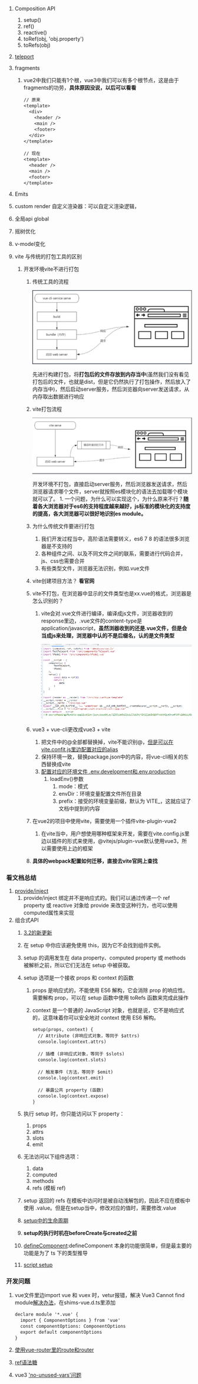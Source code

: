 1. Composition API
   1. setup()
   2. ref()
   3. reactive()
   4. toRef(obj, 'obj.property')
   5. toRefs(obj)
2. [teleport](https://v3.cn.vuejs.org/guide/teleport.html)
3. fragments
   1. vue2中我们只能有1个根，vue3中我们可以有多个根节点，这是由于fragments的功劳，**具体原因没说，以后可以看看**

        ```
        // 原来
        <template>
          <div>
            <header />
            <main />
            <footer>
          </div>
        </template>

        // 现在
        <template>
          <header />
          <main />
          <footer>
        </template>
        ```

4. Emits
5. custom render 自定义渲染器：可以自定义渲染逻辑，
6. 全局api global
7. 摇树优化
8. v-model变化
9. vite 与传统的打包工具的区别
   1.  开发环境vite不进行打包
       1.  传统工具的流程

            ![传统打包流程](../img/webpack/传统打包流程.png)

            先进行构建打包，将**打包后的文件存放到内存当中**(虽然我们没有看见打包后的文件，也就是dist，但是它仍然执行了打包操作，然后放入了内存当中)，然后启动server服务，然后浏览器向server发送请求，从内存取出数据进行响应

       2.  vite打包流程

            ![vite打包流程](../img/webpack/vite打包流程.png)

            开发环境不打包，直接启动server服务，然后浏览器发送请求，然后浏览器请求哪个文件，server就按照es模块化的语法去加载哪个模块就可以了。
               1. 一个问题，为什么可以实现这个，为什么原来不行？**随着各大浏览器对于es6的支持程度越来越好，js标准的模块化的支持度的提高，各大浏览器可以很好地识别es module。**

       3.  为什么传统文件要进行打包
           1.  我们开发过程当中，高阶语法需要转义，es6 7 8 的语法很多浏览器是不支持的
           2.  各种组件之间、以及不同文件之间的联系，需要进行代码合并，js、css也需要合并
           3.  有些类型文件，浏览器无法识别，例如.vue文件

       4.  vite创建项目方法？ **看官网**
       5.  vite不打包，在浏览器中显示的文件类型也是xx.vue的格式，浏览器是怎么识别的？
           1.  vite会对.vue文件进行编译，编译成js文件，浏览器收到的response里边，.vue文件的content-type是application/javascript，**虽然浏器收到的还是.vue文件，但是会当成js来处理，浏览器中认的不是后缀名，认的是文件类型**

                ![vite编译后的vue文件](../img/webpack/vite编译后的vue文件.png)

       6.  vue3 + vue-cli更改成vue3 + vite
           1.  把文件中的@全部都替换掉，vite不能识别@，[但是可以在vite.confit.js里边配置对应的alias](https://juejin.cn/post/7017701897662365709)
           2.  保持环境一致，替换package.json中的内容，将vue-cli相关的东西替换成vite
           3.  [配置对应的环境文件 .env.development和.env.production](https://www.cnblogs.com/yuarvin/p/15719657.html)
               1.  loadEnv()参数
                   1.  mode：模式
                   2.  envDir：环境变量配置文件所在目录
                   3.  prefix：接受的环境变量前缀，默认为 VITE_，这就应证了文档中提到的内容
       7.  在vue2的项目中使用vite，需要使用一个插件vite-plugin-vue2
           1.  在vite当中，用户想使用哪种框架来开发，需要在vite.config.js里边以插件的形式来使用，@vitejs/plugin-vue默认使用vue3，所以需要使用上边的框架
       8.  **具体的webpack配置如何迁移，直接去vite官网上查找**


### 看文档总结

1. [provide/inject](https://v3.cn.vuejs.org/guide/component-provide-inject.html)
   1. provide/inject 绑定并不是响应式的。我们可以通过传递一个 ref property 或 reactive 对象给 provide 来改变这种行为，也可以使用computed属性来实现
2. 组合式API
   1. [3.2的新更新](https://juejin.cn/post/7036389587991658533)
   2. 在 setup 中你应该避免使用 this，因为它不会找到组件实例。
   3. setup 的调用发生在 data property、computed property 或 methods 被解析之前，所以它们无法在 setup 中被获取。
   4. setup 选项是一个接收 props 和 context 的函数
      1. props 是响应式的，不能使用 ES6 解构，它会消除 prop 的响应性。需要解构 prop，可以在 setup 函数中使用 toRefs 函数来完成此操作
      2. context 是一个普通的 JavaScript 对象，也就是说，它不是响应式的，这意味着你可以安全地对 context 使用 ES6 解构。

          ```
          setup(props, context) {
            // Attribute (非响应式对象，等同于 $attrs)
            console.log(context.attrs)

            // 插槽 (非响应式对象，等同于 $slots)
            console.log(context.slots)

            // 触发事件 (方法，等同于 $emit)
            console.log(context.emit)

            // 暴露公共 property (函数)
            console.log(context.expose)
          }
          ```

   5. 执行 setup 时，你只能访问以下 property：
      1. props
      2. attrs
      3. slots
      4. emit
   6. 无法访问以下组件选项：
      1. data
      2. computed
      3. methods
      4. refs (模板 ref)
   7. setup 返回的 refs 在模板中访问时是被自动浅解包的，因此不应在模板中使用 .value。但是在setup当中，修改对应的值时，需要修改.value
   8. [setup中的生命周期](https://v3.cn.vuejs.org/guide/composition-api-lifecycle-hooks.html)
   9. **setup的执行时机在beforeCreate与created之前**
   10. [defineComponent](https://juejin.cn/post/6994617648596123679):defineComponent 本身的功能很简单，但是最主要的功能是为了 ts 下的类型推导
   11. [script setup](https://juejin.cn/post/6983626263327932429)

### 开发问题

1. vue文件里边import vue 和 vuex 时，vetur报错，解决 Vue3 Cannot find module[解决办法](https://juejin.cn/post/6933140574132404237)，在shims-vue.d.ts里添加

    ```
    declare module '*.vue' {
      import { ComponentOptions } from 'vue'
      const componentOptions: ComponentOptions
      export default componentOptions
    }
    ```

2. [使用vue-router里的route和router](https://www.jianshu.com/p/ca0615a8ce08)
3. [ref语法糖](https://iiong.com/vue3-second-submission-of-ref-syntactic-sugar-experience/)
4. vue3 ['no-unused-vars'问题](https://segmentfault.com/q/1010000040813116)